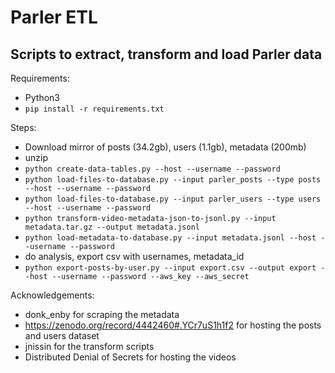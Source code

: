 # Parler ETL
## Scripts to extract, transform and load Parler data

Requirements:
- Python3
- `pip install -r requirements.txt`

Steps:
- Download mirror of posts (34.2gb), users (1.1gb), metadata (200mb)
- unzip
- `python create-data-tables.py --host --username --password`
- `python load-files-to-database.py --input parler_posts --type posts --host --username --password`
- `python load-files-to-database.py --input parler_users --type users --host --username --password`
- `python transform-video-metadata-json-to-jsonl.py --input metadata.tar.gz --output metadata.jsonl`
- `python load-metadata-to-database.py --input metadata.jsonl --host --username --password`
- do analysis, export csv with usernames, metadata_id
- `python export-posts-by-user.py --input export.csv --output export --host --username --password --aws_key --aws_secret`


Acknowledgements:
- donk_enby for scraping the metadata
- https://zenodo.org/record/4442460#.YCr7uS1h1f2 for hosting the posts and users dataset
- jnissin for the transform scripts
- Distributed Denial of Secrets for hosting the videos